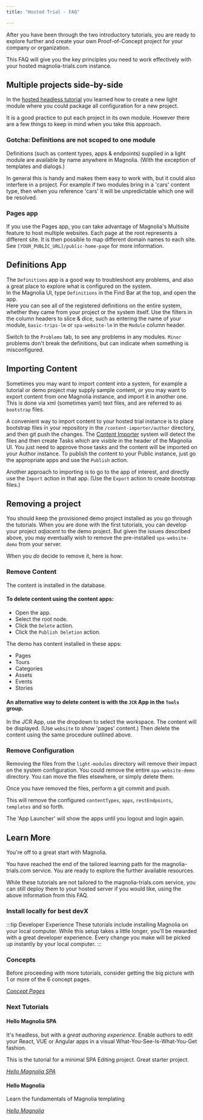 ```yaml
---
title: "Hosted Trial - FAQ"

---
```


After you have been through the two introductory tutorials, you are ready to explore further and create your own Proof-of-Concept project for your company or organization. 

This FAQ will give you the key principles you need to work effectively with your hosted magnolia-trials.com instance.

## Multiple projects side-by-side

In the [hosted headless tutorial](/docs/getting-started/hello-hosted-headless) you learned how to create a new light module where you could package all configuration for a new project. 

It is a good practice to put each project in its own module.
However there are a few things to keep in mind when you take this approach.

### Gotcha: Definitions are not scoped to one module

Definitions (such as content types, apps & endpoints) supplied in a light module are available by name anywhere in Magnolia. (With the exception of templates and dialogs.)

In general this is handy and makes them easy to work with, but it could also interfere in a project. For example if two modules bring in a 'cars' content type, then when you reference 'cars' it will be unpredictable which one will be resolved.

### Pages app

If you use the Pages app, you can take advantage of Magnolia's Multisite feature to host multiple websites. Each page at the root represents a different site. It is then possible to map different domain names to each site.
See `[YOUR_PUBLIC_URL]/public-home-page` for more information.

## Definitions App

The `Definitions` app is a good way to troubleshoot any problems, and also a great place to explore what is configured on the system.  
In the Magnolia UI, type `Definitions` in the Find Bar at the top, and open the app.   
Here you can see all of the registered definitions on the entire system, whether they came from your project or the system itself. Use the filters in the column headers to slice & dice, such as entering the name of your module, `basic-trips-lm` or `spa-website-lm` in the `Module` column header.

Switch to the `Problems` tab, to see any problems in any modules. `Minor` problems don't break the definitions, but can indicate when something is misconfigured.

## Importing Content

Sometimes you may want to import content into a system, for example a tutorial or demo project may supply sample content, or you may want to export content from one Magnolia instance, and import it in another one. This is done via xml (sometimes yaml) text files, and are referred to as `bootstrap` files.

A convenient way to import content to your hosted trial instance is to place bootstrap files in your repository in the `/content-importer/author` directory, and then git push the changes.
The [Content Importer](https://documentation.magnolia-cms.com/display/DOCS/Content+Importer+module) system will detect the files and then create Tasks which are visible in the header of the Magnolia UI. You just need to approve those tasks and the content will be imported on your Author instance. To publish the content to your Public instance, just go the appropriate apps and use the `Publish` action.  

Another approach to importing is to go to the app of interest, and directly use the `Import` action in that app. (Use the `Export` action to create bootstrap files.)

## Removing a project

You should keep the provisioned demo project installed as you go through the tutorials. When you are done with the first tutorials, you can develop your project *adjacent* to the demo project. But given the issues described above, you may eventually wish to remove the pre-installed `spa-website-demo` from your server.

When you *do* decide to remove it, here is how:


### Remove Content

The content is installed in the database.

#### To delete content using the content apps:

* Open the app.
* Select the root node.
* Click the `Delete` action.
* Click the `Publish Deletion` action.

The demo has content installed in these apps:

*   Pages
*   Tours
*   Categories
*   Assets
*   Events
*   Stories

#### An alternative way to delete content is with the `JCR` App in the `Tools` group.

In the JCR App, use the dropdown to select the workspace.
The content will be displayed. (Use `website` to show 'pages' content.)
Then delete the content using the same procedure outlined above.

### Remove Configuration

Removing the files from the `light-modules` directory will remove their impact on the system configuration. You could remove the entire `spa-website-demo` directory.
You can move the files elsewhere, or simply delete them.

Once you have removed the files, perform a git commit and push.

This will remove the configured `contentTypes`, `apps`, `restEndpoints`, `templates` and so forth.

The 'App Launcher' will show the apps until you logout and login again.


## Learn More

You're off to a great start with Magnolia.

You have reached the end of the tailored learning path for the magnolia-trials.com service. You are ready to explore the further available resources.

While these tutorials are not tailored to the magnolia-trials.com service, you can still deploy them to your hosted server if you would like, using the above information from this FAQ.

### Install locally for best devX

:::tip Developer Experience
These tutorials include installing Magnolia on your local computer. While this setup takes a little longer, you'll be rewarded with a great developer experience. Every change you make will be picked up instantly by your local computer.
:::

### Concepts

Before proceeding with more tutorials, consider getting the big picture with 1 or more of the 6 concept pages.

[_Concept Pages_](/docs/concepts/light-development)


### Next Tutorials


#### Hello Magnolia SPA

It's headless, but with a *great authoring experience*. Enable authors to edit your React, VUE or Angular apps in a visual What-You-See-Is-What-You-Get fashion.

This is the tutorial for a minimal SPA Editing project. Great starter project.

*[_Hello Magnolia SPA_](hello-spa)*

#### Hello Magnolia

Learn the fundamentals of Magnolia templating

*[_Hello Magnolia_](https://documentation.magnolia-cms.com/display/DOCS/Hello+Magnolia)*

